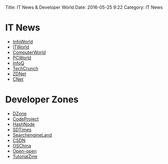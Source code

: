 Title: IT News & Developer World
Date: 2016-05-25 9:22
Category: IT News

# IT News
- [InfoWorld](http://www.infoworld.com)
- [ITWorld](http://www.itworld.com)
- [ComputerWorld](http://www.computerworld.com)
- [PCWorld](http://www.pcworld.com/)
- [InfoQ](http://www.infoq.com)
- [TechCrunch](http://techcrunch.com/)
- [ZDNet](http://www.zdnet.com/)
- [CNet](http://www.cnet.com/)

# Developer Zones
- [DZone](https://dzone.com/)
- [CodeProject](http://www.codeproject.com)
- [HashNode](https://hashnode.com/)
- [SDTimes](http://sdtimes.com/)
- [SearchengineLand](http://searchengineland.com/)
- [CSDN](http://www.csdn.net/)
- [OSChina](http://oschina.net/)
- [Open-open](http://www.open-open.com/)
- [TutorialZine](http://tutorialzine.com/)